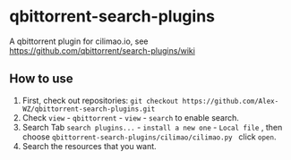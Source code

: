 # qbittorrent-search-plugins

A qbittorrent plugin for cilimao.io, see https://github.com/qbittorrent/search-plugins/wiki

## How to use
1. First, check out repositories: ```git checkout https://github.com/Alex-WZ/qbittorrent-search-plugins.git ```
2. Check ```view``` - ```qbittorrent``` - ```view``` - ```search``` to enable search.
3. Search Tab ```search plugins...``` - ```install a new one``` - ```Local file``` , then choose  ```qbittorrent-search-plugins/cilimao/cilimao.py ``` click ```open```.
4. Search the resources that you want.
